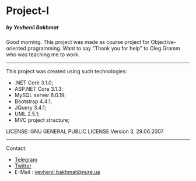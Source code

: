 #  Project-I
##### by Yevhenii Bakhmat
Good morning. This project was made as course project for Objective-oriented programming.
Want to say "Thank you for help" to Oleg Gramm who was teaching me to work.
***
This project was created using such technologies:
* .NET Core 3.1.0; 
* ASP.NET Core 3.1.3;
* MySQL server 8.0.19;
* Bootstrap 4.4.1;
* JQuery 3.4.1;
* UML 2.5.1;
* MVC project structure;

LICENSE: GNU GENERAL PUBLIC LICENSE Version 3, 29.06.2007
***
Contact:
* [Telegram](https://t.me/johnbahmat)
* [Twitter](https://twitter.com/JohnDiviner)
* E-Mail : yevhenii.bakhmat@nure.ua
